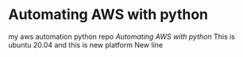 # Automating AWS with python

my aws automation python repo *Automating AWS with python*
This is ubuntu 20.04 and this is new platform
New line
